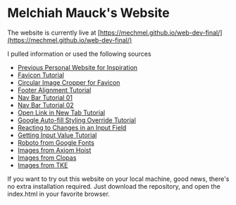 # Melchiah Mauck's Website

The website is currently live at [https://mechmel.github.io/web-dev-final/](https://mechmel.github.io/web-dev-final/)

I pulled information or used the following sources

- [Previous Personal Website for Inspiration](https://www.melchiahmauck.com)
- [Favicon Tutorial](https://www.w3schools.com/html/html_favicon.asp)
- [Circular Image Cropper for Favicon](https://crop-circle.imageonline.co/)
- [Footer Alignment Tutorial](https://www.freecodecamp.org/news/how-to-keep-your-footer-where-it-belongs-59c6aa05c59c/)
- [Nav Bar Tutorial 01](https://www.w3schools.com/css/css_navbar.asp)
- [Nav Bar Tutorial 02](https://www.makeuseof.com/responsive-navigation-bar-using-html-and-css/)
- [Open Link in New Tab Tutorial](https://www.geeksforgeeks.org/how-to-open-url-in-new-tab-using-javascript/)
- [Google Auto-fill Styling Override Tutorial](https://stackoverflow.com/questions/2781549/removing-input-background-colour-for-chrome-autocomplete)
- [Reacting to Changes in an Input Field](https://developer.mozilla.org/en-US/docs/Web/API/HTMLElement/change_event)
- [Getting Input Value Tutorial](https://www.delftstack.com/howto/javascript/javascript-get-input-value/)
- [Roboto from Google Fonts](https://fonts.google.com/specimen/Roboto)
- [Images from Axiom Hoist](https://www.axiomhoist.com)
- [Images from Clopas](https://www.clopas.net)
- [Images from TKE](https://www.tke.us)

If you want to try out this website on your local machine, good news, there's no extra installation required. Just download the repository, and open the index.html in your favorite browser.

